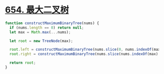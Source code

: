 # [654. 最大二叉树](https://leetcode-cn.com/problems/maximum-binary-tree/)

```js
function constructMaximumBinaryTree(nums) {
  if (nums.length == 0) return null;
  let max = Math.max(...nums);

  let root = new TreeNode(max);

  root.left = constructMaximumBinaryTree(nums.slice(0, nums.indexOf(max)));
  root.right = constructMaximumBinaryTree(nums.slice(nums.indexOf(max) + 1));

  return root;
}
```

